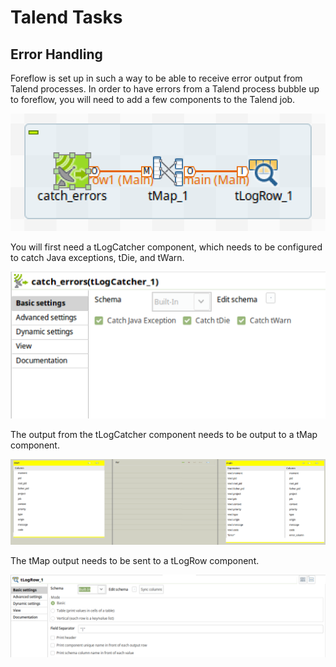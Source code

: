 # Talend Tasks

## Error Handling

Foreflow is set up in such a way to be able to receive error output from Talend processes. In order to have errors from a Talend process bubble up to foreflow, you will need to add a few components to the Talend job.

![talend-errors](img/talend-errors.png)

You will first need a tLogCatcher component, which needs to be configured to catch Java exceptions, tDie, and tWarn.

![talend-catch-errors](img/talend-catch-errors.png)

The output from the tLogCatcher component needs to be output to a tMap component.

![talend-errors-tmap](img/talend-errors-tmap.png)

The tMap output needs to be sent to a tLogRow component.

![talend-errors-tlogrow](img/talend-errors-tlogrow.png)
